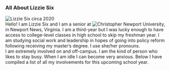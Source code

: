 ### All About Lizzie Six  
![Lizzie Six circa 2020](https://lsix642.github.io/Lizzie-S./images/aboutmeblogpost.jpg)  
Hello! I am Lizzie Six and I am a senior at ![Christopher Newport University](https://cnu.edu/), in Newport News, Virginia. I am a third-year but I was lucky enough to have access to college-level classes in high school to skip my freshman year. I am studying social work and leadership in hopes of going into policy reform following receiving my master’s degree. I use she/her pronouns.  
I am extremely involved on and off-campus. I am the kind of person who likes to stay busy. When I am idle I can become very anxious. Below I have compiled a list of all my involvements for this upcoming school year.
